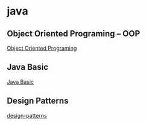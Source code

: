 # java

## Object Oriented Programing – OOP

[Object Oriented Programing](oop/README.md)

## Java Basic

[Java Basic](java-basic/README.md)

## Design Patterns

[design-patterns](design-patterns/README.md)
